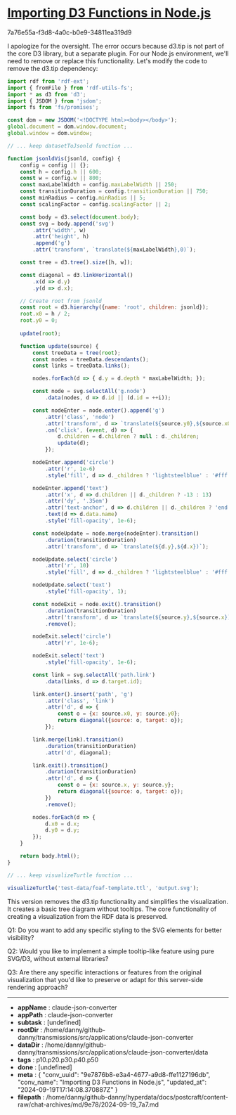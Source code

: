 # [Importing D3 Functions in Node.js](https://claude.ai/chat/9e7876b8-e3a4-4677-a9d8-ffe1127196db)

7a76e55a-f3d8-4a0c-b0e9-34811ea319d9

 I apologize for the oversight. The error occurs because d3.tip is not part of the core D3 library, but a separate plugin. For our Node.js environment, we'll need to remove or replace this functionality. Let's modify the code to remove the d3.tip dependency:

```javascript
import rdf from 'rdf-ext';
import { fromFile } from 'rdf-utils-fs';
import * as d3 from 'd3';
import { JSDOM } from 'jsdom';
import fs from 'fs/promises';

const dom = new JSDOM('<!DOCTYPE html><body></body>');
global.document = dom.window.document;
global.window = dom.window;

// ... keep datasetToJsonld function ...

function jsonldVis(jsonld, config) {
    config = config || {};
    const h = config.h || 600;
    const w = config.w || 800;
    const maxLabelWidth = config.maxLabelWidth || 250;
    const transitionDuration = config.transitionDuration || 750;
    const minRadius = config.minRadius || 5;
    const scalingFactor = config.scalingFactor || 2;

    const body = d3.select(document.body);
    const svg = body.append('svg')
        .attr('width', w)
        .attr('height', h)
        .append('g')
        .attr('transform', `translate(${maxLabelWidth},0)`);

    const tree = d3.tree().size([h, w]);

    const diagonal = d3.linkHorizontal()
        .x(d => d.y)
        .y(d => d.x);

    // Create root from jsonld
    const root = d3.hierarchy({name: 'root', children: jsonld});
    root.x0 = h / 2;
    root.y0 = 0;
    
    update(root);

    function update(source) {
        const treeData = tree(root);
        const nodes = treeData.descendants();
        const links = treeData.links();

        nodes.forEach(d => { d.y = d.depth * maxLabelWidth; });

        const node = svg.selectAll('g.node')
            .data(nodes, d => d.id || (d.id = ++i));

        const nodeEnter = node.enter().append('g')
            .attr('class', 'node')
            .attr('transform', d => `translate(${source.y0},${source.x0})`)
            .on('click', (event, d) => {
                d.children = d.children ? null : d._children;
                update(d);
            });

        nodeEnter.append('circle')
            .attr('r', 1e-6)
            .style('fill', d => d._children ? 'lightsteelblue' : '#fff');

        nodeEnter.append('text')
            .attr('x', d => d.children || d._children ? -13 : 13)
            .attr('dy', '.35em')
            .attr('text-anchor', d => d.children || d._children ? 'end' : 'start')
            .text(d => d.data.name)
            .style('fill-opacity', 1e-6);

        const nodeUpdate = node.merge(nodeEnter).transition()
            .duration(transitionDuration)
            .attr('transform', d => `translate(${d.y},${d.x})`);

        nodeUpdate.select('circle')
            .attr('r', 10)
            .style('fill', d => d._children ? 'lightsteelblue' : '#fff');

        nodeUpdate.select('text')
            .style('fill-opacity', 1);

        const nodeExit = node.exit().transition()
            .duration(transitionDuration)
            .attr('transform', d => `translate(${source.y},${source.x})`)
            .remove();

        nodeExit.select('circle')
            .attr('r', 1e-6);

        nodeExit.select('text')
            .style('fill-opacity', 1e-6);

        const link = svg.selectAll('path.link')
            .data(links, d => d.target.id);

        link.enter().insert('path', 'g')
            .attr('class', 'link')
            .attr('d', d => {
                const o = {x: source.x0, y: source.y0};
                return diagonal({source: o, target: o});
            });

        link.merge(link).transition()
            .duration(transitionDuration)
            .attr('d', diagonal);

        link.exit().transition()
            .duration(transitionDuration)
            .attr('d', d => {
                const o = {x: source.x, y: source.y};
                return diagonal({source: o, target: o});
            })
            .remove();

        nodes.forEach(d => {
            d.x0 = d.x;
            d.y0 = d.y;
        });
    }

    return body.html();
}

// ... keep visualizeTurtle function ...

visualizeTurtle('test-data/foaf-template.ttl', 'output.svg');
```

This version removes the d3.tip functionality and simplifies the visualization. It creates a basic tree diagram without tooltips. The core functionality of creating a visualization from the RDF data is preserved.

Q1: Do you want to add any specific styling to the SVG elements for better visibility?

Q2: Would you like to implement a simple tooltip-like feature using pure SVG/D3, without external libraries?

Q3: Are there any specific interactions or features from the original visualization that you'd like to preserve or adapt for this server-side rendering approach?

---

* **appName** : claude-json-converter
* **appPath** : claude-json-converter
* **subtask** : [undefined]
* **rootDir** : /home/danny/github-danny/transmissions/src/applications/claude-json-converter
* **dataDir** : /home/danny/github-danny/transmissions/src/applications/claude-json-converter/data
* **tags** : p10.p20.p30.p40.p50
* **done** : [undefined]
* **meta** : {
  "conv_uuid": "9e7876b8-e3a4-4677-a9d8-ffe1127196db",
  "conv_name": "Importing D3 Functions in Node.js",
  "updated_at": "2024-09-19T17:14:08.370887Z"
}
* **filepath** : /home/danny/github-danny/hyperdata/docs/postcraft/content-raw/chat-archives/md/9e78/2024-09-19_7a7.md